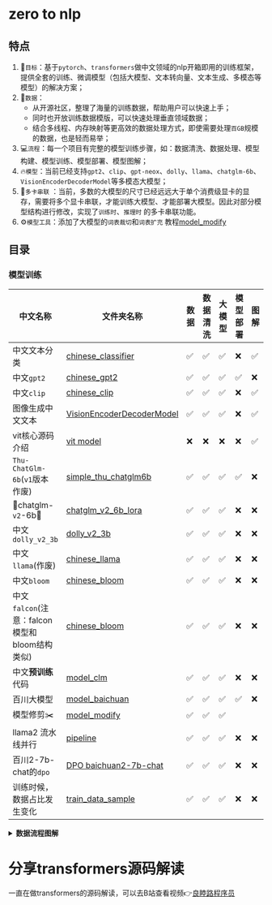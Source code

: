 # zero to nlp

## 特点

1. 🎯`目标`：基于`pytorch`、`transformers`做中文领域的nlp开箱即用的训练框架，提供全套的训练、微调模型（包括大模型、文本转向量、文本生成、多模态等模型）的解决方案；
2. 💽`数据`：
    - 从开源社区，整理了海量的训练数据，帮助用户可以快速上手；
    - 同时也开放训练数据模版，可以快速处理垂直领域数据；
    - 结合多线程、内存映射等更高效的数据处理方式，即使需要处理`百GB`规模的数据，也是轻而易举；
3. 💻`流程`：每一个项目有完整的模型训练步骤，如：数据清洗、数据处理、模型构建、模型训练、模型部署、模型图解；
4. 🔥`模型`：当前已经支持`gpt2`、`clip`、`gpt-neox`、`dolly`、`llama`、`chatglm-6b`、`VisionEncoderDecoderModel`等多模态大模型；
5. 🚀`多卡串联`
   ：当前，多数的大模型的尺寸已经远远大于单个消费级显卡的显存，需要将多个显卡串联，才能训练大模型、才能部署大模型。因此对部分模型结构进行修改，实现了`训练时`、`推理时`
   的多卡串联功能。
6. ⚙️`模型工具`：添加了大模型的`词表裁切`和`词表扩充`
   教程[model_modify](https://github.com/yuanzhoulvpi2017/zero_nlp/tree/main/model_modify)

## 目录

[//]: # (### 源码解读)

[//]: # ()

[//]: # (当前`transformers`包，确实好用，包括训练等，但是我们不能停留于表面，不能浅尝辄止。要深入源码底部，挖掘出每一个细节。因此，在这个模块中，我将把)

[//]: # (`transfrmers`包中用到的python高级用法、优秀的数据处理思路和方法，尽可能的讲解清楚。)

[//]: # ()

[//]: # (⚠️将逐步完善，敬请期待)

[//]: # (| 模块         | 文件名称 | 作用  | 实现细节 |)

[//]: # (|------------|------|-----|------|)

[//]: # (| Tokenizer  | ☑️   | ☑️  | ☑️   |)

[//]: # (| Datasets   | ☑️   | ☑️  | ☑️   |)

[//]: # (| Model      | ☑️   | ☑️  | ☑️   |)

[//]: # (| Trainer    | ☑️   | ☑️  | ☑️   |)

[//]: # (| AutoClass  | ☑️   | ☑️  | ☑️   |)

[//]: # (| AutoConfig | ☑️   | ☑️  | ☑️   |)

### 模型训练

| 中文名称                              | 文件夹名称                                                                                                                 | 数据 | 数据清洗 | 大模型 | 模型部署 | 图解 |
|-----------------------------------|-----------------------------------------------------------------------------------------------------------------------|----|------|-----|------|----|
| 中文文本分类                            | [chinese_classifier](https://github.com/yuanzhoulvpi2017/zero_nlp/tree/main/chinese_classifier)                       | ✅  | ✅    | ✅   | ❌    | ✅  |
| 中文`gpt2`                          | [chinese_gpt2](https://github.com/yuanzhoulvpi2017/zero_nlp/tree/main/chinese_gpt2)                                   | ✅  | ✅    | ✅   | ✅    | ❌  |
| 中文`clip`                          | [chinese_clip](https://github.com/yuanzhoulvpi2017/zero_nlp/tree/main/chinese_clip)                                   | ✅  | ✅    | ✅   | ❌    | ✅  |
| 图像生成中文文本                          | [VisionEncoderDecoderModel](https://github.com/yuanzhoulvpi2017/zero_nlp/tree/main/vit-gpt2-image-chinese-captioning) | ✅  | ✅    | ✅   | ❌    | ✅  |
| vit核心源码介绍                         | [vit model](https://github.com/yuanzhoulvpi2017/zero_nlp/tree/main/vit)                                               | ❌  | ❌    | ❌   | ❌    | ✅  |
| `Thu-ChatGlm-6b`(`v1`版本 作废)       | [simple_thu_chatglm6b](https://github.com/yuanzhoulvpi2017/zero_nlp/tree/main/simple_thu_chatglm6b)                   | ✅  | ✅    | ✅   | ✅    | ❌  |
| 🌟chatglm-`v2`-6b🎉               | [chatglm_v2_6b_lora](https://github.com/yuanzhoulvpi2017/zero_nlp/tree/main/chatglm_v2_6b_lora)                       | ✅  | ✅    | ✅   | ❌    | ❌  |
| 中文`dolly_v2_3b`                   | [dolly_v2_3b](https://github.com/yuanzhoulvpi2017/zero_nlp/tree/main/chinese_dolly_v2_3b)                             | ✅  | ✅    | ✅   | ❌    | ❌  |
| 中文`llama`(作废)                     | [chinese_llama](https://github.com/yuanzhoulvpi2017/zero_nlp/tree/main/chinese_llama)                                 | ✅  | ✅    | ✅   | ❌    | ❌  |
| 中文`bloom`                         | [chinese_bloom](https://github.com/yuanzhoulvpi2017/zero_nlp/tree/main/chinese_bloom)                                 | ✅  | ✅    | ✅   | ❌    | ❌  |
| 中文`falcon`(注意：falcon模型和bloom结构类似) | [chinese_bloom](https://github.com/yuanzhoulvpi2017/zero_nlp/tree/main/chinese_bloom)                                 | ✅  | ✅    | ✅   | ❌    | ❌  |
| 中文**预训练**代码                       | [model_clm](https://github.com/yuanzhoulvpi2017/zero_nlp/tree/main/model_clm)                                         | ✅  | ✅    | ✅   | ❌    | ❌  |
| 百川大模型                             | [model_baichuan](https://github.com/yuanzhoulvpi2017/zero_nlp/tree/main/model_baichuan)                               | ✅  | ✅    | ✅   | ✅    | ❌  |
| 模型修剪✂️                            | [model_modify](https://github.com/yuanzhoulvpi2017/zero_nlp/tree/main/model_modify)                                   | ✅  | ✅    | ✅   |      |    |
| llama2 流水线并行                      | [pipeline](https://github.com/yuanzhoulvpi2017/zero_nlp/tree/main/pipeline)                                           | ✅  | ✅    | ✅   | ❌    | ❌  |
| 百川2-7b-chat的`dpo`                 | [DPO baichuan2-7b-chat ](https://github.com/yuanzhoulvpi2017/zero_nlp/tree/main/baichuan2_dpo)                        | ✅  | ✅    | ✅   | ❌    | ❌  |
| 训练时候，数据占比发生变化                     | [train_data_sample ](https://github.com/yuanzhoulvpi2017/zero_nlp/tree/main/train_data_sample)                            | ✅  | ✅    | ✅   | ❌    | ❌  |

<details><summary><b>数据流程图解</b></summary>


我一直觉得，数据流程通过图解的形式表达出来，其实是最清楚的，因此我都会尽可能的把每一个任务的都图解出来。

### 文本分类数据图解

![](images/文本分类.003.png)

### 中文gpt2

![](images/chinesegpt2_bot.png)

### 中文clip

![model](images/clip001.png)

### 图像生成中文文本

![model](images/vision-encoder-decoder.png)

### vit 源码

![](images/vit_architecture.jpg)
</details>

# 分享transformers源码解读
一直在做transformers的源码解读，可以去B站查看视频👉[良睦路程序员](https://space.bilibili.com/45156039)
